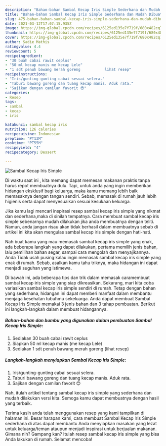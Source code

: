 ```yaml
---
description: "Bahan-bahan Sambal Kecap Iris Simple Sederhana dan Mudah Dibuat"
title: "Bahan-bahan Sambal Kecap Iris Simple Sederhana dan Mudah Dibuat"
slug: 475-bahan-bahan-sambal-kecap-iris-simple-sederhana-dan-mudah-dibuat
date: 2021-03-12T17:07:15.935Z
image: https://img-global.cpcdn.com/recipes/6125ed135e7f719f/680x482cq70/sambal-kecap-iris-simple-foto-resep-utama.jpg
thumbnail: https://img-global.cpcdn.com/recipes/6125ed135e7f719f/680x482cq70/sambal-kecap-iris-simple-foto-resep-utama.jpg
cover: https://img-global.cpcdn.com/recipes/6125ed135e7f719f/680x482cq70/sambal-kecap-iris-simple-foto-resep-utama.jpg
author: Sadie Mathis
ratingvalue: 4.4
reviewcount: 5
recipeingredient:
- "30 buah cabai rawit ceplus"
- "50 ml kecap manis me kecap Lele"
- "1 sdt penuh bawang merah goreng           lihat resep"
recipeinstructions:
- "Iris/gunting-gunting cabai sesuai selera."
- "Taburi bawang goreng dan tuang kecap manis. Aduk rata."
- "Sajikan dengan camilan favorit 😍"
categories:
- Resep
tags:
- sambal
- kecap
- iris

katakunci: sambal kecap iris 
nutrition: 126 calories
recipecuisine: Indonesian
preptime: "PT13M"
cooktime: "PT55M"
recipeyield: "4"
recipecategory: Dessert

---
```



![Sambal Kecap Iris Simple](https://img-global.cpcdn.com/recipes/6125ed135e7f719f/680x482cq70/sambal-kecap-iris-simple-foto-resep-utama.jpg)

Di waktu  saat ini , kita memang dapat memesan makanan praktis tanpa harus repot membuatnya dulu. Tapi, untuk anda yang ingin memberikan hidangan eksklusif bagi keluarga, maka kamu memang lebih baik memasaknya dengan tangan sendiri. Sebab, memasak di rumah jauh lebih higienis serta dapat menyesuaikan sesuai kesukaan keluarga.

Jika kamu lagi mencari inspirasi resep sambal kecap iris simple yang nikmat dan sederhana,maka di sinilah tempatnya. Cara membuat sambal kecap iris simple  sebenarnya mudah dilakukan jika anda membuatnya dengan teliti. Namun, anda jangan risau akan tidak berhasil dalam membuatnya 
sebab di artikel ini kita akan mengulas sambal kecap iris simple dengan hati-hati.  



Nah buat kamu yang mau memasak sambal kecap iris simple yang enak, ada beberapa langkah yang dapat dilakukan, pertama memilih jenis bahan, lalu pemilihan bahan segar, sampai cara mengolah dan menyajikannya. Anda Tidak usah pusing kalau ingin memasak sambal kecap iris simple yang enak di rumah. Sebab, asalkan kamu  tahu triknya, maka hidangan ini dapat menjadi suguhan yang istimewa.

Di bawah ini, ada beberapa tips dan trik dalam memasak caramembuat sambal kecap iris simple yang siap dikreasikan. Sekarang, mari kita coba variasikan sambal kecap iris simple sendiri di rumah. Tetap dengan bahan yang sederhana, hidangan ini dapat memberi manfaat dalam membantu menjaga kesehatan tubuhmu sekeluarga. Anda dapat membuat Sambal Kecap Iris Simple memakai 3 jenis bahan dan 3 tahap pembuatan. Berikut ini langkah-langkah dalam membuat hidangannya.

<!--inarticleads1-->

##### Bahan-bahan dan bumbu yang digunakan dalam pembuatan Sambal Kecap Iris Simple:

1. Sediakan 30 buah cabai rawit ceplus
1. Siapkan 50 ml kecap manis (me kecap Lele)
1. Sediakan 1 sdt penuh bawang merah goreng           (lihat resep)




<!--inarticleads2-->

##### Langkah-langkah menyiapkan Sambal Kecap Iris Simple:

1. Iris/gunting-gunting cabai sesuai selera.
1. Taburi bawang goreng dan tuang kecap manis. Aduk rata.
1. Sajikan dengan camilan favorit 😍




Nah, itulah artikel tentang  sambal kecap iris simple  yang sederhana dan mudah dilakukan versi kita. Semoga kamu dapat membuatnya dengan hasil yang terbaik. 

Terima kasih anda telah menggunakan resep yang kami tampilkan di halaman ini. Besar harapan kami, cara membuat  Sambal Kecap Iris Simple sederhana di atas dapat membantu Anda menyiapkan masakan yang lezat untuk keluarga/teman ataupun menjadi inspirasi untuk berjualan makanan. Gimana nih? Gampang kan? Itulah resep sambal kecap iris simple yang bisa Anda lakukan di rumah. Selamat mencoba!

